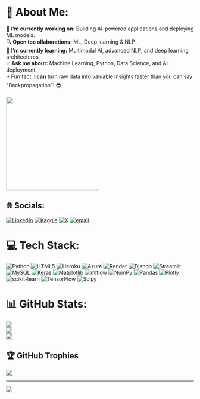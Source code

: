 # 💫 About Me:
🚀 **I’m currently working on:** Building AI-powered applications and deploying ML models.<br>🔍 **Open toc ollaborations:** ML, Deep learning & NLP .<br>🌱 **I’m currently learning:** Multimodal AI, advanced NLP, and deep learning architectures.<br>💡 **Ask me about:** Machine Learning, Python, Data Science, and AI deployment.<br>⚡ Fun fact: **I can** turn raw data into valuable insights faster than you can say "Backpropagation"! 😎<br>

###

<img height="250" src="https://media4.giphy.com/media/v1.Y2lkPTc5MGI3NjExcTN2MWl0MjM4bmRvM3RnaDN3MmhuMHY0eHVzNTU5cXE1dzNoZnoyZSZlcD12MV9pbnRlcm5hbF9naWZfYnlfaWQmY3Q9Zw/78XCFBGOlS6keY1Bil/giphy.gif"/>

## 🌐 Socials:
[![LinkedIn](https://img.shields.io/badge/LinkedIn-%230077B5.svg?logo=linkedin&logoColor=white)](https://linkedin.com/in/tark-patel) [![Kaggle](https://img.shields.io/badge/Kaggle-20BEFF.svg?logo=kaggle&logoColor=white)](https://www.kaggle.com/tark01)   [![X](https://img.shields.io/badge/X-black.svg?logo=X&logoColor=white)](https://x.com/tarkspatel) [![email](https://img.shields.io/badge/Email-D14836?logo=gmail&logoColor=white)](mailto:pateltark424@gmail.com) 

# 💻 Tech Stack:
![Python](https://img.shields.io/badge/python-3670A0?style=for-the-badge&logo=python&logoColor=ffdd54) ![HTML5](https://img.shields.io/badge/html5-%23E34F26.svg?style=for-the-badge&logo=html5&logoColor=white) ![Heroku](https://img.shields.io/badge/heroku-%23430098.svg?style=for-the-badge&logo=heroku&logoColor=white) ![Azure](https://img.shields.io/badge/azure-%230072C6.svg?style=for-the-badge&logo=microsoftazure&logoColor=white) ![Render](https://img.shields.io/badge/Render-%46E3B7.svg?style=for-the-badge&logo=render&logoColor=white) ![Django](https://img.shields.io/badge/django-%23092E20.svg?style=for-the-badge&logo=django&logoColor=white) ![Streamlit](https://img.shields.io/badge/Streamlit-%23FE4B4B.svg?style=for-the-badge&logo=streamlit&logoColor=white) ![MySQL](https://img.shields.io/badge/mysql-4479A1.svg?style=for-the-badge&logo=mysql&logoColor=white) ![Keras](https://img.shields.io/badge/Keras-%23D00000.svg?style=for-the-badge&logo=Keras&logoColor=white) ![Matplotlib](https://img.shields.io/badge/Matplotlib-%23ffffff.svg?style=for-the-badge&logo=Matplotlib&logoColor=black) ![mlflow](https://img.shields.io/badge/mlflow-%23d9ead3.svg?style=for-the-badge&logo=numpy&logoColor=blue) ![NumPy](https://img.shields.io/badge/numpy-%23013243.svg?style=for-the-badge&logo=numpy&logoColor=white) ![Pandas](https://img.shields.io/badge/pandas-%23150458.svg?style=for-the-badge&logo=pandas&logoColor=white) ![Plotly](https://img.shields.io/badge/Plotly-%233F4F75.svg?style=for-the-badge&logo=plotly&logoColor=white) ![scikit-learn](https://img.shields.io/badge/scikit--learn-%23F7931E.svg?style=for-the-badge&logo=scikit-learn&logoColor=white) ![TensorFlow](https://img.shields.io/badge/TensorFlow-%23FF6F00.svg?style=for-the-badge&logo=TensorFlow&logoColor=white) ![Scipy](https://img.shields.io/badge/SciPy-%230C55A5.svg?style=for-the-badge&logo=scipy&logoColor=%white)


# 📊 GitHub Stats:
![](https://github-readme-stats.vercel.app/api?username=tarkptel&theme=dark&hide_border=false&include_all_commits=true&count_private=true)<br/>
![](https://nirzak-streak-stats.vercel.app/?user=tarkptel&theme=dark&hide_border=false)<br/>
![](https://github-readme-stats.vercel.app/api/top-langs/?username=tarkptel&theme=dark&hide_border=false&include_all_commits=true&count_private=true&layout=compact)

## 🏆 GitHub Trophies
![](https://github-profile-trophy.vercel.app/?username=tarkptel&theme=radical&no-frame=false&no-bg=true&margin-w=4)

---
[![](https://visitcount.itsvg.in/api?id=tarkptel&icon=0&color=0)](https://visitcount.itsvg.in)

<!-- Proudly created with GPRM ( https://gprm.itsvg.in ) -->
